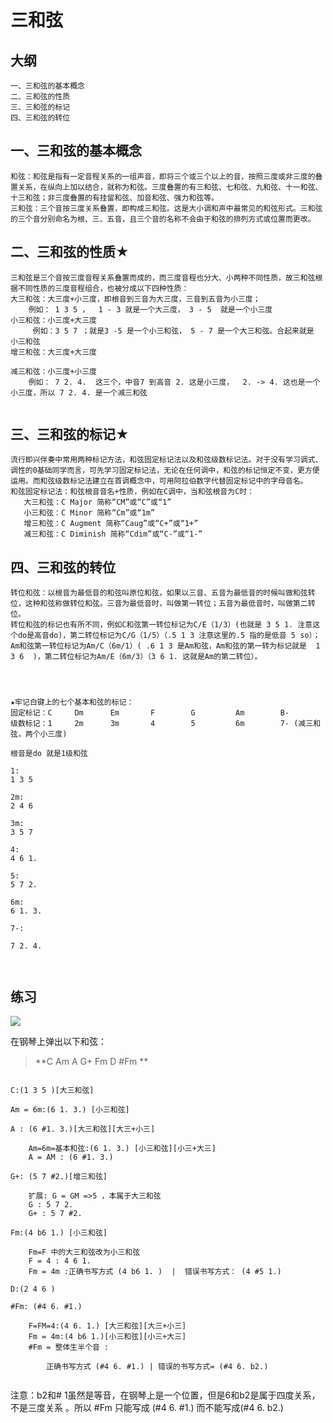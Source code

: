 # 三和弦

## 大纲

```
一、三和弦的基本概念
二、三和弦的性质
三、三和弦的标记
四、三和弦的转位

```

## 一、三和弦的基本概念

```
和弦：和弦是指有一定音程关系的一组声音，即将三个或三个以上的音，按照三度或非三度的叠置关系，在纵向上加以结合，就称为和弦。三度叠置的有三和弦、七和弦、九和弦、十一和弦、十三和弦；非三度叠置的有挂留和弦、加音和弦、强力和弦等。
三和弦：三个音按三度关系叠置，即构成三和弦。这是大小调和声中最常见的和弦形式。三和弦的三个音分别命名为根、三、五音，且三个音的名称不会由于和弦的排列方式或位置而更改。

```

## 二、三和弦的性质★


```
三和弦是三个音按三度音程关系叠置而成的，而三度音程也分大、小两种不同性质，故三和弦根据不同性质的三度音程组合，也被分成以下四种性质：
大三和弦：大三度+小三度，即根音到三音为大三度，三音到五音为小三度；
    例如： 1 3 5 ，  1 - 3 就是一个大三度， 3 - 5  就是一个小三度
小三和弦：小三度+大三度
     例如：3 5 7 ；就是3 -5 是一个小三和弦， 5 - 7 是一个大三和弦。合起来就是 小三和弦
增三和弦：大三度+大三度
    
减三和弦：小三度+小三度
    例如： 7 2. 4.  这三个，中音7 到高音 2. 这是小三度，  2. -> 4. 这也是一个小三度，所以 7 2. 4. 是一个减三和弦
  
```

## 三、三和弦的标记★

```
流行即兴伴奏中常用两种标记方法，和弦固定标记法以及和弦级数标记法。对于没有学习调式、调性的0基础同学而言，可先学习固定标记法，无论在任何调中，和弦的标记恒定不变，更方便运用。而和弦级数标记法建立在首调概念中，可用阿拉伯数字代替固定标记中的字母音名。
和弦固定标记法：和弦根音音名+性质，例如在C调中，当和弦根音为C时：
   大三和弦：C Major 简称“CM”或“C”或“1”
   小三和弦：C Minor 简称“Cm”或“1m”
   增三和弦：C Augment 简称“Caug”或“C+”或“1+”
   减三和弦：C Diminish 简称“Cdim”或“C-”或“1-”

```


## 四、三和弦的转位

```
转位和弦：以根音为最低音的和弦叫原位和弦，如果以三音、五音为最低音的时候叫做和弦转位，这种和弦称做转位和弦。三音为最低音时，叫做第一转位；五音为最低音时，叫做第二转位。
转位和弦的标记也有所不同，例如C和弦第一转位标记为C/E（1/3）(也就是 3 5 1. 注意这个do是高音do)，第二转位标记为C/G（1/5）（.5 1 3 注意这里的.5 指的是低音 5 so）；Am和弦第一转位标记为Am/C（6m/1）( .6 1 3 是Am和弦，Am和弦的第一转为标记就是  1 3 6  )，第二转位标记为Am/E（6m/3）（3 6 1. 这就是Am的第二转位）。




★牢记白键上的七个基本和弦的标记：
固定标记：C     Dm      Em       F        G         Am        B-
级数标记：1     2m      3m       4        5         6m        7- (减三和弦，两个小三度)

根音是do 就是1级和弦

1:
1 3 5 

2m:
2 4 6 

3m:
3 5 7 

4:
4 6 1.

5:
5 7 2.

6m:
6 1. 3.

7-:

7 2. 4.



```


## 练习

![](assets/030/01/04/05-1648276535504.png)


在钢琴上弹出以下和弦：

> **C       Am         A           G+        Fm          D        #Fm    **     

```

C:(1 3 5 )[大三和弦]

Am = 6m:(6 1. 3.) [小三和弦]

A : (6 #1. 3.)[大三和弦][大三+小三]

    Am=6m=基本和弦:(6 1. 3.) [小三和弦][小三+大三]
    A = AM : (6 #1. 3.)

G+: (5 7 #2.)[增三和弦]

    扩展: G = GM =>5 ，本属于大三和弦
    G : 5 7 2.
    G+ : 5 7 #2.

Fm:(4 b6 1.) [小三和弦]

    Fm=F 中的大三和弦改为小三和弦
    F = 4 : 4 6 1.
    Fm = 4m :正确书写方式 (4 b6 1. )  |  错误书写方式： (4 #5 1.)

D:(2 4 6 )

#Fm: (#4 6. #1.) 

    F=FM=4:(4 6. 1.) [大三和弦][大三+小三]
    Fm = 4m:(4 b6 1.)[小三和弦][小三+大三]
    #Fm = 整体生半个音 :
        
        正确书写方式 (#4 6. #1.) | 错误的书写方式= (#4 6. b2.)


```

注意：b2和# 1虽然是等音，在钢琴上是一个位置，但是6和b2是属于四度关系，不是三度关系 。所以 #Fm 只能写成 (#4 6. #1.) 而不能写成(#4 6. b2.)